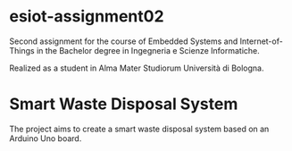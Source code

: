 # esiot-assignment02
Second assignment for the course of Embedded Systems and Internet-of-Things in the Bachelor degree in Ingegneria e Scienze Informatiche.

Realized as a student in Alma Mater Studiorum Università di Bologna.

# Smart Waste Disposal System
The project aims to create a smart waste disposal system based on an Arduino Uno board.
